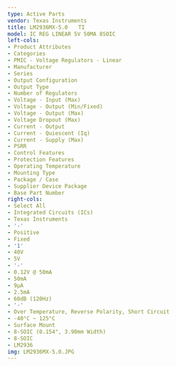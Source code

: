 ```yaml
---
type: Active Parts
vendor: Texas Instruments
title: LM2936MX-5.0　　TI
model: IC REG LINEAR 5V 50MA 8SOIC
left-cols:
- Product Attributes
- Categories
- PMIC - Voltage Regulators - Linear
- Manufacturer
- Series
- Output Configuration
- Output Type
- Number of Regulators
- Voltage - Input (Max)
- Voltage - Output (Min/Fixed)
- Voltage - Output (Max)
- Voltage Dropout (Max)
- Current - Output
- Current - Quiescent (Iq)
- Current - Supply (Max)
- PSRR
- Control Features
- Protection Features
- Operating Temperature
- Mounting Type
- Package / Case
- Supplier Device Package
- Base Part Number
right-cols:
- Select All
- Integrated Circuits (ICs)
- Texas Instruments
- '-'
- Positive
- Fixed
- '1'
- 40V
- 5V
- '-'
- 0.12V @ 50mA
- 50mA
- 9µA
- 2.5mA
- 60dB (120Hz)
- '-'
- Over Temperature, Reverse Polarity, Short Circuit
- -40°C ~ 125°C
- Surface Mount
- 8-SOIC (0.154", 3.90mm Width)
- 8-SOIC
- LM2936
img: LM2936MX-5.0.JPG
---
```

